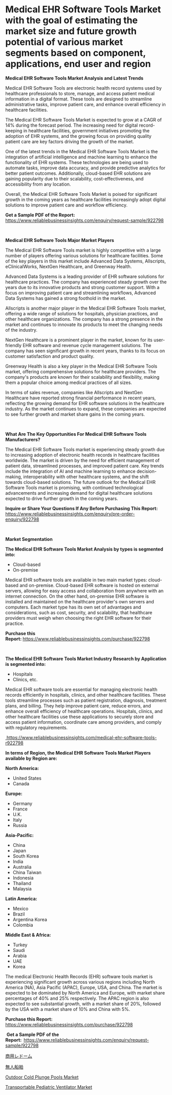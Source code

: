 <p><h1>Medical EHR Software Tools Market with the goal of estimating the market size and future growth potential of various market segments based on component, applications, end user and region</h1></p><p><strong>Medical EHR Software Tools Market Analysis and Latest Trends</strong></p>
<p><p>Medical EHR Software Tools are electronic health record systems used by healthcare professionals to store, manage, and access patient medical information in a digital format. These tools are designed to streamline administrative tasks, improve patient care, and enhance overall efficiency in healthcare facilities.</p><p>The Medical EHR Software Tools Market is expected to grow at a CAGR of 14% during the forecast period. The increasing need for digital record-keeping in healthcare facilities, government initiatives promoting the adoption of EHR systems, and the growing focus on providing quality patient care are key factors driving the growth of the market.</p><p>One of the latest trends in the Medical EHR Software Tools Market is the integration of artificial intelligence and machine learning to enhance the functionality of EHR systems. These technologies are being used to automate tasks, improve data accuracy, and provide predictive analytics for better patient outcomes. Additionally, cloud-based EHR solutions are gaining popularity due to their scalability, cost-effectiveness, and accessibility from any location.</p><p>Overall, the Medical EHR Software Tools Market is poised for significant growth in the coming years as healthcare facilities increasingly adopt digital solutions to improve patient care and workflow efficiency.</p></p>
<p><strong>Get a Sample PDF of the Report:&nbsp;</strong> <a href="https://www.reliablebusinessinsights.com/enquiry/request-sample/922798">https://www.reliablebusinessinsights.com/enquiry/request-sample/922798</a></p>
<p>&nbsp;</p>
<p><strong>Medical EHR Software Tools Major Market Players</strong></p>
<p><p>The Medical EHR Software Tools market is highly competitive with a large number of players offering various solutions for healthcare facilities. Some of the key players in this market include Advanced Data Systems, Allscripts, eClinicalWorks, NextGen Healthcare, and Greenway Health.</p><p>Advanced Data Systems is a leading provider of EHR software solutions for healthcare practices. The company has experienced steady growth over the years due to its innovative products and strong customer support. With a focus on improving patient care and streamlining workflows, Advanced Data Systems has gained a strong foothold in the market.</p><p>Allscripts is another major player in the Medical EHR Software Tools market, offering a wide range of solutions for hospitals, physician practices, and other healthcare organizations. The company has a strong presence in the market and continues to innovate its products to meet the changing needs of the industry.</p><p>NextGen Healthcare is a prominent player in the market, known for its user-friendly EHR software and revenue cycle management solutions. The company has seen significant growth in recent years, thanks to its focus on customer satisfaction and product quality.</p><p>Greenway Health is also a key player in the Medical EHR Software Tools market, offering comprehensive solutions for healthcare providers. The company's products are known for their scalability and flexibility, making them a popular choice among medical practices of all sizes.</p><p>In terms of sales revenue, companies like Allscripts and NextGen Healthcare have reported strong financial performance in recent years, reflecting the growing demand for EHR software solutions in the healthcare industry. As the market continues to expand, these companies are expected to see further growth and market share gains in the coming years.</p></p>
<p>&nbsp;</p>
<p><strong>What Are The Key Opportunities For Medical EHR Software Tools Manufacturers?</strong></p>
<p><p>The Medical EHR Software Tools market is experiencing steady growth due to increasing adoption of electronic health records in healthcare facilities worldwide. The market is driven by the need for efficient management of patient data, streamlined processes, and improved patient care. Key trends include the integration of AI and machine learning to enhance decision-making, interoperability with other healthcare systems, and the shift towards cloud-based solutions. The future outlook for the Medical EHR Software Tools market is promising, with continued technological advancements and increasing demand for digital healthcare solutions expected to drive further growth in the coming years.</p></p>
<p><strong>Inquire or Share Your Questions If Any Before Purchasing This Report:</strong> <a href="https://www.reliablebusinessinsights.com/enquiry/pre-order-enquiry/922798">https://www.reliablebusinessinsights.com/enquiry/pre-order-enquiry/922798</a></p>
<p>&nbsp;</p>
<p><strong>Market Segmentation</strong></p>
<p><strong>The Medical EHR Software Tools Market Analysis by types is segmented into:</strong></p>
<p><ul><li>Cloud-based</li><li>On-premise</li></ul></p>
<p><p>Medical EHR software tools are available in two main market types: cloud-based and on-premise. Cloud-based EHR software is hosted on external servers, allowing for easy access and collaboration from anywhere with an internet connection. On the other hand, on-premise EHR software is installed and maintained on the healthcare provider's own servers and computers. Each market type has its own set of advantages and considerations, such as cost, security, and scalability, that healthcare providers must weigh when choosing the right EHR software for their practice.</p></p>
<p><strong>Purchase this Report:&nbsp;</strong><a href="https://www.reliablebusinessinsights.com/purchase/922798">https://www.reliablebusinessinsights.com/purchase/922798</a></p>
<p>&nbsp;</p>
<p><strong>The Medical EHR Software Tools Market Industry Research by Application is segmented into:</strong></p>
<p><ul><li>Hospitals</li><li>Clinics, etc.</li></ul></p>
<p><p>Medical EHR software tools are essential for managing electronic health records efficiently in hospitals, clinics, and other healthcare facilities. These tools streamline processes such as patient registration, diagnosis, treatment plans, and billing. They help improve patient care, reduce errors, and enhance overall efficiency of healthcare operations. Hospitals, clinics, and other healthcare facilities use these applications to securely store and access patient information, coordinate care among providers, and comply with regulatory requirements.</p></p>
<p><a href="https://www.reliablebusinessinsights.com/medical-ehr-software-tools-r922798">&nbsp;https://www.reliablebusinessinsights.com/medical-ehr-software-tools-r922798</a></p>
<p><strong>In terms of Region, the Medical EHR Software Tools Market Players available by Region are:</strong></p>
<p>
    <p> <strong> North America: </strong>
        <ul>
            <li>United States</li>
            <li>Canada</li>
        </ul>
        </p> 
    <p> <strong> Europe: </strong>
        <ul>
            <li>Germany</li>
            <li>France</li>
            <li>U.K.</li>
            <li>Italy</li>
            <li>Russia</li>
        </ul>
        </p> 
    <p> <strong> Asia-Pacific: </strong>
        <ul>
            <li>China</li>
            <li>Japan</li>
            <li>South Korea</li>
            <li>India</li>
            <li>Australia</li>
            <li>China Taiwan</li>
            <li>Indonesia</li>
            <li>Thailand</li>
            <li>Malaysia</li>
        </ul>
        </p> 
    <p> <strong> Latin America: </strong>
        <ul>
            <li>Mexico</li>
            <li>Brazil</li>
            <li>Argentina Korea</li>
            <li>Colombia</li>
        </ul>
        </p> 
    <p> <strong> Middle East & Africa: </strong>
        <ul>
            <li>Turkey</li>
            <li>Saudi</li>
            <li>Arabia</li>
            <li>UAE</li>
            <li>Korea</li>
        </ul>
    </p>
    </p>
<p><p>The medical Electronic Health Records (EHR) software tools market is experiencing significant growth across various regions including North America (NA), Asia Pacific (APAC), Europe, USA, and China. The market is expected to be dominated by North America and Europe, with market share percentages of 40% and 25% respectively. The APAC region is also expected to see substantial growth, with a market share of 20%, followed by the USA with a market share of 10% and China with 5%.</p></p>
<p><strong>Purchase this Report: </strong><a href="https://www.reliablebusinessinsights.com/purchase/922798">https://www.reliablebusinessinsights.com/purchase/922798</a></p>
<p>&nbsp;<strong>Get a Sample PDF of the Report:&nbsp;&nbsp;</strong><a href="https://www.reliablebusinessinsights.com/enquiry/request-sample/922798">https://www.reliablebusinessinsights.com/enquiry/request-sample/922798</a></p>
<p><strong></strong></p>
<p><p><a href="https://github.com/roulaayoub-saad/Market-Research-Report-List-2/blob/main/1202244175399.md">商用レドーム</a></p><p><a href="https://github.com/zjkmgcs938405/Market-Research-Report-List-3/blob/main/4501054175398.md">無人船舶</a></p><p><a href="https://github.com/ernidarwin455/Market-Research-Report-List-1/blob/main/outdoor-cold-plunge-pools-market.md">Outdoor Cold Plunge Pools Market</a></p><p><a href="https://github.com/sajonf007/Market-Research-Report-List-1/blob/main/transportable-pediatric-ventilator-market.md">Transportable Pediatric Ventilator Market</a></p></p>
